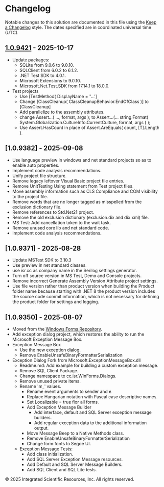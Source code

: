 # Changelog
Notable changes to this solution are documented in this file using the 
[Keep a Changelog] style. The dates specified are in coordinated universal time (UTC).

[1.0.9421]: https://github.com/ATECoder/dn.ui.exception.dialog.git

## [1.0.9421] - 2025-10-17
- Update packages:
  - SQLite from 9.0.6 to 9.0.10.
  - SQLClient from 6.0.2 to 6.1.2.
  - .NET Test SDK to 4.0.1.
  - Microsoft Extensions to 9.0.10.
  - Microsoft.Net.Test.SDK from 17.14.1 to 18.0.0.
- Test projects
  - Use [TestMethod( DisplayName = "...']
  - Change [ClassCleanup( ClassCleanupBehavior.EndOfClass )] to [ClassCleanup]
  - Add parallelize to the assembly attributes.
  - change Assert...( ..., format, args ); to Assert...(... string.Format( System.Globalization.CultureInfo.CurrentCulture, format, args ) );
  - Use Assert.HasCount<T> in place of Assert.AreEquals( count, [T].Length ).

## [1.0.9382] - 2025-09-08
- Use language preview in windows and net standard projects so as to enable auto properties.
- Implement code analysis recommendations.
- Unify project file structure.
- Remove legacy leftover Visual Basic project file entries.
- Remove UnitTesting Using statement from Test project files.
- Move assembly information such as CLS Compliance and COM visibility to the project file.
- Remove words that are no longer tagged as misspelled from the exclusion dictionary file.
- Remove references to Std.Net21 project.
- Remove the old exclusion dictionary (exclusion.dix and dix.xml) file.
- MS Test: Add cancellation token to the wait task.
- Remove unused core lib and net standard code.
- Implement code analysis recommendations.

## [1.0.9371] - 2025-08-28
- Update MSTest SDK to 3.10.3
- Use preview in net standard classes.
- use isr.cc as company name in the Serilog settings generator.
- Turn off source version in MS Test, Demo and Console projects.
- Remove incorrect Generate Assembly Version Attribute project settings.
- Use file version rather than product version when building the Product folder name because starting with .NET 8 the product version includes the source code commit information, which is not necessary for defining the product folder for settings and logging.

## [1.0.9350] - 2025-08-07
- Moved from the [Windows Forms Repository].
- Add exception dialog project, which restores the ability to run the Microsoft Exception Message Box.
- Exception Message Box
  - Use the new exception dialog. 
  - Remove EnableUnsafeBinaryFormatterSerialization
- Exception Dialog Fork from Microsoft.ExceptionMessageBox.dll
  - Readme.md: Add example for building a custom exception message.
  - Remove SQL Client Package.
  - Change namespace to cc.isr.WinForms.Dialogs.
  - Remove unused private items.	
  - Rename 'm_' values.
	- Rename event arguments to sender and e. 
    - Replace Hungarian notation with Pascal case descriptive names.
    - Set Localizable = true fior all forms.
    - Add Exception Message Builder
	  - Add interface, default and SQL Server exception message builders.
	  - Add regular exception data to the additional information output.
    - Move Message Beep to a Native Methods class.
    - Remove EnableUnsafeBinaryFormatterSerialization
    - Change form fonts to Segoe UI.
  - Exception Message Tests:
    - Add class initialization.
	- Add SQL Server Exception Message resources.
	- Add Default and SQL Server Message Builders.
	- Add SQL Client and SQL Lite tests.

&copy; 2025 Integrated Scientific Resources, Inc. All rights reserved.

[Keep a Changelog]: https://keepachangelog.com/en/1.0.0/
[vs.ide]: https://bitbucket.org/davidhary/vs.ide.git
[SQL Exception Message]: https://msdn.microsoft.com/en-us/library/ms365274.aspx
[to do]: https://github.com/ATECoder/dn.ui.exception.dialog.git/src/todo.md
[Windows Forms Repository]: https://bitbucket.org/davidhary/dn.win.forms.git
